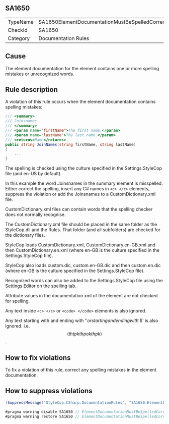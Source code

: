 ﻿## SA1650

<table>
<tr>
  <td>TypeName</td>
  <td>SA1650ElementDocumentationMustBeSpelledCorrectly</td>
</tr>
<tr>
  <td>CheckId</td>
  <td>SA1650</td>
</tr>
<tr>
  <td>Category</td>
  <td>Documentation Rules</td>
</tr>
</table>

## Cause

The element documentation for the element contains one or more spelling mistakes or unrecognized words.

## Rule description

A violation of this rule occurs when the element documentation contains spelling mistakes:

```csharp
/// <summary>
/// Joinsnames
/// </summary>
/// <param name="firstName">The first name.</param>
/// <param name="lastName">The last name.</param>
/// <returns>Name</returns>
public string JoinNames(string firstName, string lastName)
{
    ...
}
```

The spelling is checked using the culture specified in the Settings.StyleCop file (and en-US by default).

In this example the word Joinsnames in the summary element is misspelled. Either correct the spelling, insert any C# names in `<c> </c>` elements, suppress the violation or add the Joinsnames to a CustomDictionary.xml file.

CustomDictionary.xml files can contain words that the spelling checker does not normally recognise.

The CustomDictionary.xml file should be placed in the same folder as the StyleCop.dll and the Rules. That folder (and all subfolders) are checked for the dictionary files.

StyleCop loads CustomDictionary.xml, CustomDictionary.en-GB.xml and then CustomDictionary.en.xml (where en-GB is the culture specified in the Settings.StyleCop file).

StyleCop also loads custom.dic, custom.en-GB.dic and then custom.en.dic (where en-GB is the culture specified in the Settings.StyleCop file).

Recognized words can also be added to the Settings.StyleCop file using the Settings Editor on the spelling tab.

Attribute values in the documentation xml of the element are not checked for spelling.

Any text inside `<c> </c>` or `<code> </code>` elements is also ignored.

Any text starting with and ending with '$' or starting and ending with '$$' is also ignored. i.e. $$(thtp kthpo kthpk)$$.

## How to fix violations

To fix a violation of this rule, correct any spelling mistakes in the element documentation.

## How to suppress violations

```csharp
[SuppressMessage("StyleCop.CSharp.DocumentationRules", "SA1650:ElementDocumentationMustBeSpelledCorrectly", Justification = "Reviewed.")]
```

```csharp
#pragma warning disable SA1650 // ElementDocumentationMustBeSpelledCorrectly
#pragma warning restore SA1650 // ElementDocumentationMustBeSpelledCorrectly
```
